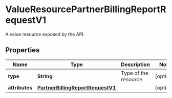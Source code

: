 

# ValueResourcePartnerBillingReportRequestV1

A value resource exposed by the API.

## Properties

| Name | Type | Description | Notes |
|------------ | ------------- | ------------- | -------------|
|**type** | **String** | Type of the resource. |  [optional] |
|**attributes** | [**PartnerBillingReportRequestV1**](PartnerBillingReportRequestV1.md) |  |  [optional] |



